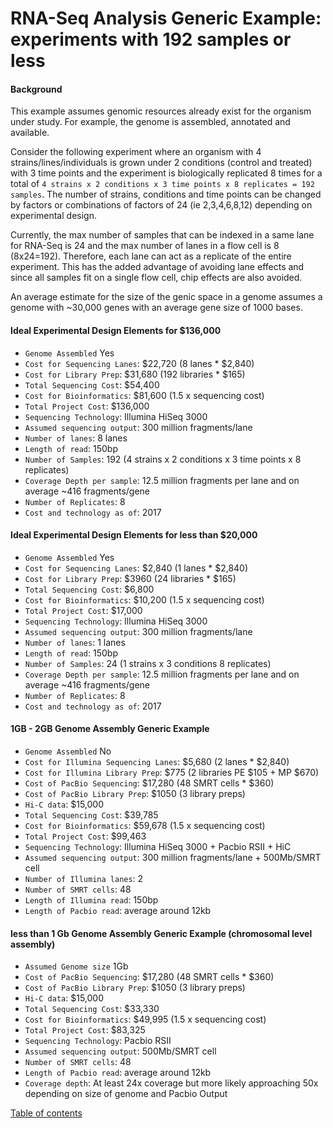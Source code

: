 # **RNA-Seq Analysis Generic Example:** experiments with 192 samples or less

#### Background
 This example assumes genomic resources already exist for the organism under study.  For example, the genome is assembled, annotated and available.  

 Consider the following experiment where an organism with 4 strains/lines/individuals is grown under 2 conditions (control and treated) with 3 time points and the experiment is biologically replicated 8 times for a total of ```4 strains x 2 conditions x 3 time points x 8 replicates = 192 samples```.  The number of strains, conditions and time points can be changed by factors or combinations of factors of 24 (ie 2,3,4,6,8,12) depending on experimental design.

 Currently, the max number of samples that can be indexed in a same lane for RNA-Seq is 24 and the max number of lanes in a flow cell is 8 (8x24=192). Therefore, each lane can act as a replicate of the entire experiment.  This has the added advantage of avoiding lane effects and since all samples fit on a single flow cell, chip effects are also avoided.

An average estimate for the size of the genic space in a genome  assumes a genome with ~30,000 genes with an average gene size of 1000 bases.  

#### Ideal Experimental Design Elements for $136,000
* ```Genome Assembled``` Yes
* ```Cost for Sequencing Lanes```: $22,720  (8 lanes * $2,840)
* ```Cost for Library Prep```: $31,680 (192 libraries * $165)
* ```Total Sequencing Cost```: $54,400
* ```Cost for Bioinformatics```: $81,600 (1.5 x sequencing cost)
* ```Total Project Cost```: $136,000
* ```Sequencing Technology```: Illumina HiSeq 3000
* ```Assumed sequencing output```: 300 million fragments/lane
* ```Number of lanes```: 8 lanes
* ```Length of read```: 150bp
* ```Number of Samples```: 192 (4 strains x 2 conditions x 3 time points x 8 replicates)
* ```Coverage Depth per sample```: 12.5 million fragments per lane and on average ~416 fragments/gene
* ```Number of Replicates```: 8
* ```Cost and technology as of```:  2017

#### Ideal Experimental Design Elements for less than $20,000
* ```Genome Assembled``` Yes
* ```Cost for Sequencing Lanes```: $2,840  (1 lanes * $2,840)
* ```Cost for Library Prep```: $3960 (24 libraries * $165)
* ```Total Sequencing Cost```: $6,800
* ```Cost for Bioinformatics```: $10,200 (1.5 x sequencing cost)
* ```Total Project Cost```: $17,000
* ```Sequencing Technology```: Illumina HiSeq 3000
* ```Assumed sequencing output```: 300 million fragments/lane
* ```Number of lanes```: 1 lanes
* ```Length of read```: 150bp
* ```Number of Samples```: 24 (1 strains x 3 conditions  8 replicates)
* ```Coverage Depth per sample```: 12.5 million fragments per lane and on average ~416 fragments/gene
* ```Number of Replicates```: 8
* ```Cost and technology as of```:  2017

#### 1GB - 2GB Genome Assembly Generic Example
* ```Genome Assembled``` No
* ```Cost for Illumina Sequencing Lanes```: $5,680  (2 lanes * $2,840)
* ```Cost for Illumina Library Prep```: $775 (2 libraries PE $105 + MP $670)
* ```Cost of PacBio Sequencing```: $17,280 (48 SMRT cells * $360)
* ```Cost of PacBio Library Prep```: $1050 (3 library preps)
* ```Hi-C data```: $15,000
* ```Total Sequencing Cost```: $39,785
* ```Cost for Bioinformatics```: $59,678 (1.5 x sequencing cost)
* ```Total Project Cost```: $99,463
* ```Sequencing Technology```: Illumina HiSeq 3000 + Pacbio RSII + HiC
* ```Assumed sequencing output```: 300 million fragments/lane + 500Mb/SMRT cell
* ```Number of Illumina lanes```: 2
* ```Number of SMRT cells```: 48
* ```Length of Illumina read```: 150bp
* ```Length of Pacbio read```: average around 12kb

#### less than 1 Gb Genome Assembly Generic Example (chromosomal level assembly)
* ```Assumed Genome size``` 1Gb
* ```Cost of PacBio Sequencing```: $17,280 (48 SMRT cells * $360)
* ```Cost of PacBio Library Prep```: $1050 (3 library preps)
* ```Hi-C data```: $15,000
* ```Total Sequencing Cost```: $33,330
* ```Cost for Bioinformatics```: $49,995 (1.5 x sequencing cost)
* ```Total Project Cost```: $83,325
* ```Sequencing Technology```: Pacbio RSII
* ```Assumed sequencing output```: 500Mb/SMRT cell
* ```Number of SMRT cells```: 48
* ```Length of Pacbio read```: average around 12kb
* ```Coverage depth```: At least 24x coverage but more likely approaching 50x depending on size of genome and Pacbio Output


[Table of contents](https://isugenomics.github.io/bioinformatics-workbook/)
